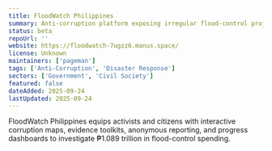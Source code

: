 ```yaml
---
title: FloodWatch Philippines
summary: Anti-corruption platform exposing irregular flood-control projects with maps, toolkits, and secure reporting.
status: beta
repoUrl: ''
website: https://floodwatch-7ugzz6.manus.space/
license: Unknown
maintainers: ['pageman']
tags: ['Anti-Corruption', 'Disaster Response']
sectors: ['Government', 'Civil Society']
featured: false
dateAdded: 2025-09-24
lastUpdated: 2025-09-24
---
```


FloodWatch Philippines equips activists and citizens with interactive corruption maps, evidence toolkits, anonymous reporting, and progress dashboards to investigate ₱1.089 trillion in flood-control spending.
